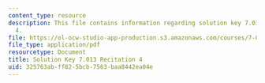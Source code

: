 ```yaml
---
content_type: resource
description: This file contains information regarding solution key 7.013 recitation
  4.
file: https://ol-ocw-studio-app-production.s3.amazonaws.com/courses/7-013-introductory-biology-spring-2013/325763abff825bcb7563baa8442ea04e_MIT7_013S12_RecitatSol_4.pdf
file_type: application/pdf
resourcetype: Document
title: Solution Key 7.013 Recitation 4
uid: 325763ab-ff82-5bcb-7563-baa8442ea04e
---
```


